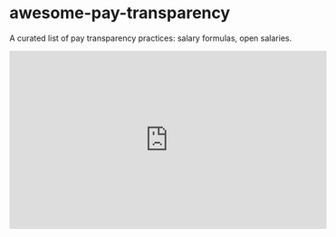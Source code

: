 # awesome-pay-transparency
A curated list of pay transparency practices: salary formulas, open salaries.


<iframe width="560" height="315" src="https://www.youtube.com/embed/P7_dq2YiHJ8" frameborder="0" allow="autoplay; encrypted-media" allowfullscreen></iframe>
